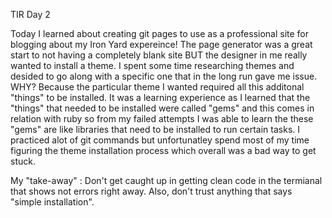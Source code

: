 TIR Day 2

Today I learned about creating git pages to use as a professional site for blogging about my Iron Yard expereince! The page generator was a great start
to not having a completely blank site BUT the designer in me really wanted to install a theme. I spent some time researching themes
and desided to go along with a specific one that in the long run gave me issue. WHY? Because the particular theme I wanted required all this additonal 
"things" to be installed. It was a learning experience as I learned that the "things" that needed to be installed were
called "gems" and this comes in relation with ruby so from my failed attempts I was able to learn 
the these "gems" are like libraries that need to be installed to run certain tasks.
I practiced alot of git commands but unfortunatley spend most of my time figuring the theme installation
process which overall was a bad way to get stuck.

My "take-away" : Don't get caught up in getting clean code in the termianal that shows not errors right away.
Also, don't trust anything that says "simple installation".